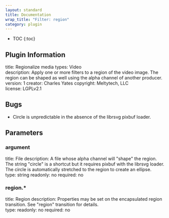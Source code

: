 ```yaml
---
layout: standard
title: Documentation
wrap_title: "Filter: region"
category: plugin
---
```

* TOC
{:toc}

## Plugin Information

title: Regionalize
media types:
Video  
description: Apply one or more filters to a region of the video image. The region can be shaped as well using the alpha channel of another producer.
version: 1
creator: Charles Yates
copyright: Meltytech, LLC  
license: LGPLv2.1  

## Bugs

* Circle is unpredictable in the absence of the librsvg pixbuf loader.


## Parameters

### argument

title: File  description:
A file whose alpha channel will &quot;shape&quot;  the region. The string &quot;circle&quot; is a shortcut but it requires pixbuf with the librsvg loader. The circle is automatically stretched to the region to create an ellipse.  
type: string
readonly: no
required: no

### region.*

title: Region  description:
Properties may be set on the encapsulated region transition. See &quot;region&quot; transition for details.  
type: 
readonly: no
required: no

